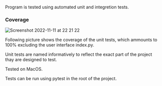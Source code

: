 Program is tested using automated unit and integretion tests.

### Coverage

![Screenshot 2022-11-11 at 22 21 22](https://user-images.githubusercontent.com/96625505/201426183-2ca16d65-ccb4-4ac9-adcf-6ce12123a817.png)

Following picture shows the coverage of the unit tests, which ammounts to 100% excluding the user interface index.py.

Unit tests are named informatively to reflect the exact part of the project thay are designed to test.

Tested on MacOS.

Tests can be run using pytest in the root of the project.
